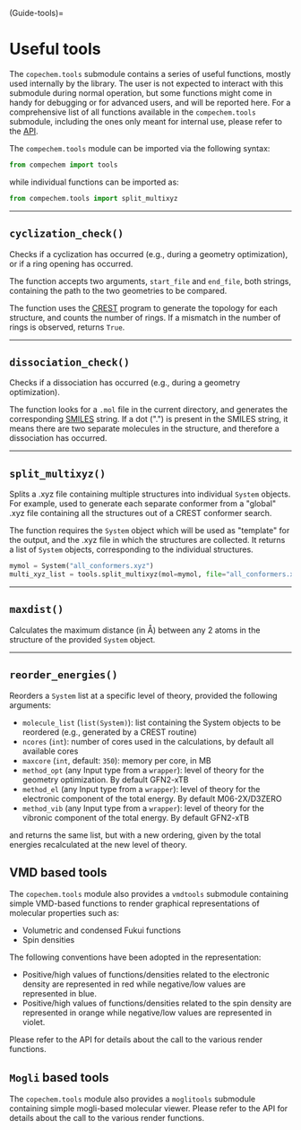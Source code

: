 (Guide-tools)=
# Useful tools

The `copechem.tools` submodule contains a series of useful functions, mostly used internally by the library. The user is not expected to interact with this submodule during normal operation, but some functions might come in handy for debugging or for advanced users, and will be reported here. For a comprehensive list of all functions available in the `compechem.tools` submodule, including the ones only meant for internal use, please refer to the [API](API-tools).

The `compechem.tools` module can be imported via the following syntax:

```python
from compechem import tools
```

while individual functions can be imported as:

```python
from compechem.tools import split_multixyz
```

---

## `cyclization_check()`

Checks if a cyclization has occurred (e.g., during a geometry optimization), or if a ring opening has occurred. 

The function accepts two arguments, `start_file` and `end_file`, both strings, containing the path to the two geometries to be compared.

The function uses the [CREST](https://github.com/grimme-lab/crest) program to generate the topology for each structure, and counts the number of rings. If a mismatch in the number of rings is observed, returns `True`.

---

## `dissociation_check()`

Checks if a dissociation has occurred (e.g., during a geometry optimization). 

The function looks for a `.mol` file in the current directory, and generates the corresponding [SMILES](https://it.wikipedia.org/wiki/SMILES) string. If a dot (".") is present in the SMILES string, it means there are two separate molecules in the structure, and therefore a dissociation has occurred.

---

## `split_multixyz()`

Splits a .xyz file containing multiple structures into individual `System` objects. For example, used to generate each separate conformer from a "global" .xyz file containing all the structures out of a CREST conformer search. 

The function requires the `System` object which will be used as "template" for the output, and the .xyz file in which the structures are collected. It returns a list of `System` objects, corresponding to the individual structures.

```python
mymol = System("all_conformers.xyz")
multi_xyz_list = tools.split_multixyz(mol=mymol, file="all_conformers.xyz", suffix="conf")
```

---

## `maxdist()`

Calculates the maximum distance (in Å) between any 2 atoms in the structure of the provided `System` object.

---

## `reorder_energies()`

Reorders a `System` list at a specific level of theory, provided the following arguments:

* `molecule_list` (`list(System)`): list containing the System objects to be reordered (e.g., generated by a CREST routine)
* `ncores` (`int`): number of cores used in the calculations, by default all available cores
* `maxcore` (`int`, default: `350`): memory per core, in MB
* `method_opt` (any Input type from a `wrapper`): level of theory for the geometry optimization. By default GFN2-xTB
* `method_el` (any Input type from a `wrapper`): level of theory for the electronic component of the total energy. By default M06-2X/D3ZERO
* `method_vib` (any Input type from a `wrapper`): level of theory for the vibronic component of the total energy. By default GFN2-xTB

and returns the same list, but with a new ordering, given by the total energies recalculated at the new level of theory.

## VMD based tools

The `copechem.tools` module also provides a `vmdtools` submodule containing simple VMD-based functions to render graphical representations of molecular properties such as:

* Volumetric and condensed Fukui functions
* Spin densities

The following conventions have been adopted in the representation:

* Positive/high values of functions/densities related to the electronic density are represented in red while negative/low values are represented in blue.
* Positive/high values of functions/densities related to the spin density are represented in orange while negative/low values are represented in violet.

Please refer to the API for details about the call to the various render functions.


## `Mogli` based tools

The `copechem.tools` module also provides a `moglitools` submodule containing simple mogli-based molecular viewer. Please refer to the API for details about the call to the various render functions.